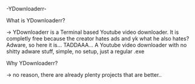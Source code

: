 -YDownloaderr-


What is YDownloaderr?

-> YDownloaderr is a Terminal based Youtube video downloader. It is completly free because the creator hates ads and yk what he also hates? Adware, 
    so here it is... TADDAAA... A Youtube video downloader with no shitty adware stuff, simple, no setup, just a regular .exe 

Why YDownloaderr?

-> no reason, there are already plenty projects that are better..

